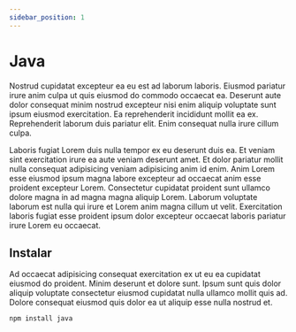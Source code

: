 ```yaml
---
sidebar_position: 1
---
```


# Java

Nostrud cupidatat excepteur ea eu est ad laborum laboris. Eiusmod pariatur irure anim culpa ut quis eiusmod do commodo occaecat ea. Deserunt aute dolor consequat minim nostrud excepteur nisi enim aliquip voluptate sunt ipsum eiusmod exercitation. Ea reprehenderit incididunt mollit ea ex. Reprehenderit laborum duis pariatur elit. Enim consequat nulla irure cillum culpa.

Laboris fugiat Lorem duis nulla tempor ex eu deserunt duis ea. Et veniam sint exercitation irure ea aute veniam deserunt amet. Et dolor pariatur mollit nulla consequat adipisicing veniam adipisicing anim id enim. Anim Lorem esse eiusmod ipsum magna labore excepteur ad occaecat anim esse proident excepteur Lorem. Consectetur cupidatat proident sunt ullamco dolore magna in ad magna magna aliquip Lorem. Laborum voluptate laborum est nulla qui irure et Lorem anim magna cillum ut velit. Exercitation laboris fugiat esse proident ipsum dolor excepteur occaecat laboris pariatur irure Lorem eu occaecat.

## Instalar

Ad occaecat adipisicing consequat exercitation ex ut eu ea cupidatat eiusmod do proident. Minim deserunt et dolore sunt. Ipsum sunt quis dolor aliquip voluptate consectetur eiusmod cupidatat nulla ullamco mollit quis ad. Dolore consequat eiusmod quis dolor ea ut aliquip esse nulla nostrud et.

```bash
npm install java
```
